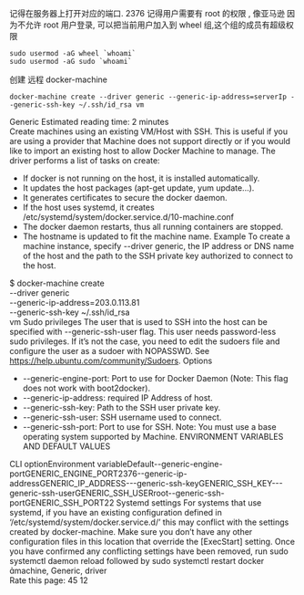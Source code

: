 记得在服务器上打开对应的端口. 2376
记得用户需要有 root 的权限 , 像亚马逊 因为不允许 root 用户登录, 可以把当前用户加入到 wheel 组,这个组的成员有超级权限


    sudo usermod -aG wheel `whoami`
    sudo usermod -aG sudo `whoami`
    


创建 远程  docker-machine

    docker-machine create --driver generic --generic-ip-address=serverIp --generic-ssh-key ~/.ssh/id_rsa vm




Generic
  Estimated reading time:            2 minutes   
Create machines using an existing VM/Host with SSH.
This is useful if you are using a provider that Machine does not support directly or if you would like to import an existing host to allow Docker Machine to manage.
The driver performs a list of tasks on create:
* If docker is not running on the host, it is installed automatically.
* It updates the host packages (apt-get update, yum update...).
* It generates certificates to secure the docker daemon.
* If the host uses systemd, it creates /etc/systemd/system/docker.service.d/10-machine.conf
* The docker daemon restarts, thus all running containers are stopped.
* The hostname is updated to fit the machine name.
Example
To create a machine instance, specify --driver generic, the IP address or DNS name of the host and the path to the SSH private key authorized to connect to the host.

$ docker-machine create \
  --driver generic \
  --generic-ip-address=203.0.113.81 \
  --generic-ssh-key ~/.ssh/id_rsa \
  vm
Sudo privileges
The user that is used to SSH into the host can be specified with --generic-ssh-user flag. This user needs password-less sudo privileges. If it’s not the case, you need to edit the sudoers file and configure the user as a sudoer with NOPASSWD. See https://help.ubuntu.com/community/Sudoers.
Options
* --generic-engine-port: Port to use for Docker Daemon (Note: This flag does not work with boot2docker).
* --generic-ip-address: required IP Address of host.
* --generic-ssh-key: Path to the SSH user private key.
* --generic-ssh-user: SSH username used to connect.
* --generic-ssh-port: Port to use for SSH.
Note: You must use a base operating system supported by Machine.
ENVIRONMENT VARIABLES AND DEFAULT VALUES

CLI optionEnvironment variableDefault--generic-engine-portGENERIC_ENGINE_PORT2376--generic-ip-addressGENERIC_IP_ADDRESS---generic-ssh-keyGENERIC_SSH_KEY---generic-ssh-userGENERIC_SSH_USERroot--generic-ssh-portGENERIC_SSH_PORT22
Systemd settings
For systems that use systemd, if you have an existing configuration defined in ‘/etc/systemd/system/docker.service.d/’ this  may conflict with the settings created by docker-machine.  Make sure you don’t have any other configuration files in this location that override the [ExecStart] setting.
Once you have confirmed any conflicting settings have been removed, run sudo systemctl daemon reload followed by sudo systemctl restart docker
machine, Generic, driver                  
Rate this page:
 45 12 
